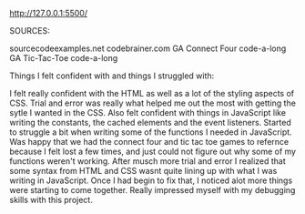http://127.0.0.1:5500/

SOURCES:

sourcecodeexamples.net
codebrainer.com
GA Connect Four code-a-long
GA Tic-Tac-Toe code-a-long

Things I felt confident with and things I struggled with:

I felt really confident with the HTML as well as a lot of the styling aspects of CSS. Trial and error was really what helped me out the most with getting the sytle I wanted in the CSS.
Also felt confident with things in JavaScript like writing the constants, the cached elements and the event listeners. Started to struggle a bit when writing some of the functions I needed in JavaScript. Was happy that we had the connect four and tic tac toe games to refernce because I felt lost a few times, and just could not figure out why some of my functions weren't working. 
After musch more trial and error I realized that some syntax from HTML and CSS wasnt quite lining up with what I was writing in JavaScript. Once I had begin to fix that, I noticed alot more things were starting to come together. Really impressed myself with my debugging skills with this project.

